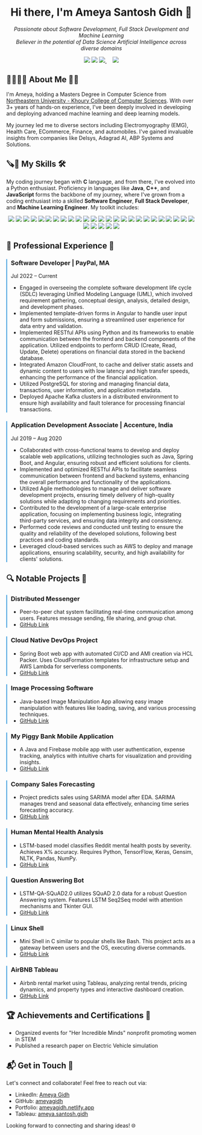 <h1 align="center"> Hi there, I'm Ameya Santosh Gidh 👋 </h1>

<p align="center">
    <em>Passionate about Software Development, Full Stack Development and Machine Learning </em>
    <br>
    <em>Believer in the potential of Data Science Artificial Intelligence across diverse domains</em>
</p>

<p align="center">
    <a href="https://www.linkedin.com/in/ameyasgidh"><img src="https://img.shields.io/badge/LinkedIn-Connect-blue?style=flat&logo=linkedin"></a>
    <a href="https://github.com/ameyagidh"><img src="https://img.shields.io/badge/GitHub-Follow-brightgreen?style=flat&logo=github"></a>
    <a href="https://ameyasgidh.netlify.app">
        <img src="https://img.shields.io/badge/Portfolio-Visit-brightgreen?style=flat&logo=google-chrome&logoColor=white">
    </a>
    &nbsp;&nbsp;&nbsp;
    <a href="mailto:ameyagidh2@gmail.com">
        <img src="https://img.shields.io/badge/Email-Contact-red?style=flat&logo=gmail&logoColor=white">
    </a>
</p>

<h2> 👨‍🎓🙋‍♂️ About Me 💼🎒 </h2>

I'm Ameya, holding a Masters Degree in Computer Science from [Northeastern University - Khoury College of Computer Sciences](https://www.khoury.northeastern.edu/). With over 3+ years of hands-on experience, I've been deeply involved in developing and deploying advanced machine learning and deep learning models.

<!--I'm proud to have completed the Machine Learning Certification from [Stanford University](https://www.stanford.edu/) and the Deep Learning Specialization by [Andrew Ng](https://www.andrewng.org/).-->

My journey led me to diverse sectors including Electromyography (EMG), Health Care, ECommerce, Finance, and automobiles. I've gained invaluable insights from companies like Delsys, Adagrad AI, ABP Systems and Solutions.

<h2>🪚🔧 My Skills 🛠️</h2>

My coding journey began with __C__ language, and from there, I've evolved into a Python enthusiast. Proficiency in languages like __Java__, __C++__, and __JavaScript__ forms the backbone of my journey, where I've grown from a coding enthusiast into a skilled __Software Engineer__, __Full Stack Developer__, and __Machine Learning Engineer__. My toolkit includes:

<p align="center">
    <img src="https://img.shields.io/badge/Python-FFD43B?style=for-the-badge&logo=python&logoColor=darkgreen"> 
    <img src="https://img.shields.io/badge/Java-ED8B00?style=for-the-badge&logo=java&logoColor=white">
    <img src="https://img.shields.io/badge/C++-00599C?style=for-the-badge&logo=c%2B%2B&logoColor=white"> 
    <img src="https://img.shields.io/badge/JavaScript-F7DF1E?style=for-the-badge&logo=javascript&logoColor=black"> 
    <img src="https://img.shields.io/badge/C%23-239120?style=for-the-badge&logo=c-sharp&logoColor=white"> 
    <img src="https://img.shields.io/badge/C-00599C?style=for-the-badge&logo=c&logoColor=white">
    <img src="https://img.shields.io/badge/MATLAB-0076A8?style=for-the-badge&logo=mathworks&logoColor=white"> 
    <img src="https://img.shields.io/badge/TensorFlow-FF6F00?style=for-the-badge&logo=tensorflow&logoColor=white"> 
    <img src="https://img.shields.io/badge/PyTorch-EE4C2C?style=for-the-badge&logo=pytorch&logoColor=white"> 
    <img src="https://img.shields.io/badge/Pandas-2C2D72?style=for-the-badge&logo=pandas&logoColor=white"> 
    <img src="https://img.shields.io/badge/NLTK-41AB5D?style=for-the-badge&logo=nltk&logoColor=white">
    <img src="https://img.shields.io/badge/Amazon%20AWS-232F3E?style=for-the-badge&logo=amazon-aws&logoColor=white"> 
    <img src="https://img.shields.io/badge/Apache%20Kafka-231F20?style=for-the-badge&logo=apache-kafka&logoColor=white"> 
    <img src="https://img.shields.io/badge/Microsoft%20Azure-0089D6?style=for-the-badge&logo=microsoft-azure&logoColor=white"> 
    <img src="https://img.shields.io/badge/Docker-2496ED?style=for-the-badge&logo=docker&logoColor=white"> 
    <img src="https://img.shields.io/badge/Spring%20Boot-6DB33F?style=for-the-badge&logo=spring-boot&logoColor=white">
 <img src="https://img.shields.io/badge/Node.js-339933?style=for-the-badge&logo=node.js&logoColor=white"> 
    <img src="https://img.shields.io/badge/React-61DAFB?style=for-the-badge&logo=react&logoColor=black"> 
    <img src="https://img.shields.io/badge/Angular-DD0031?style=for-the-badge&logo=angular&logoColor=white"> 
    <img src="https://img.shields.io/badge/Express.js-000000?style=for-the-badge&logo=express&logoColor=white"> 
    <img src="https://img.shields.io/badge/jQuery-0769AD?style=for-the-badge&logo=jquery&logoColor=white">
    <img src="https://img.shields.io/badge/Flask-000000?style=for-the-badge&logo=flask&logoColor=white"> 
    <img src="https://img.shields.io/badge/Django-092E20?style=for-the-badge&logo=django&logoColor=white"> 
    <img src="https://img.shields.io/badge/Bootstrap-563D7C?style=for-the-badge&logo=bootstrap&logoColor=white"> 
    <img src="https://img.shields.io/badge/HTML-E34F26?style=for-the-badge&logo=html5&logoColor=white"> 
    <img src="https://img.shields.io/badge/CSS-1572B6?style=for-the-badge&logo=css3&logoColor=white">
    <img src="https://img.shields.io/badge/MongoDB-47A248?style=for-the-badge&logo=mongodb&logoColor=white"> 
    <img src="https://img.shields.io/badge/SQL%20Server-CC2927?style=for-the-badge&logo=microsoft-sql-server&logoColor=white"> 
    <img src="https://img.shields.io/badge/MySQL-4479A1?style=for-the-badge&logo=mysql&logoColor=white"> 
    <img src="https://img.shields.io/badge/Firebase-FFCA28?style=for-the-badge&logo=firebase&logoColor=black"> 
</p>

<h2> 💼 Professional Experience 💼 </h2>

<div style="border-left: 2px solid #3498db; padding-left: 10px; margin-bottom: 20px;">
    <h3>Software Developer | PayPal, MA</h3>
    <p>Jul 2022 – Current</p>
    <ul>
        <li>Engaged in overseeing the complete software development life cycle (SDLC) leveraging Unified Modeling Language (UML), which involved requirement gathering, conceptual design, analysis, detailed design, and development phases.</li>
        <li>Implemented template-driven forms in Angular to handle user input and form submissions, ensuring a streamlined user experience for data entry and validation.</li>
        <li>Implemented RESTful APIs using Python and its frameworks to enable communication between the frontend and backend components of the application. Utilized endpoints to perform CRUD (Create, Read, Update, Delete) operations on financial data stored in the backend database.</li>
        <li>Integrated Amazon CloudFront, to cache and deliver static assets and dynamic content to users with low latency and high transfer speeds, enhancing the performance of the financial application.</li>
        <li>Utilized PostgreSQL for storing and managing financial data, transactions, user information, and application metadata.</li>
        <li>Deployed Apache Kafka clusters in a distributed environment to ensure high availability and fault tolerance for processing financial transactions.</li>
    </ul>
</div>

<div style="border-left: 2px solid #3498db; padding-left: 10px; margin-bottom: 20px;">
    <h3>Application Development Associate | Accenture, India</h3>
    <p>Jul 2019 – Aug 2020</p>
    <ul>
        <li>Collaborated with cross-functional teams to develop and deploy scalable web applications, utilizing technologies such as Java, Spring Boot, and Angular, ensuring robust and efficient solutions for clients.</li>
        <li>Implemented and optimized RESTful APIs to facilitate seamless communication between frontend and backend systems, enhancing the overall performance and functionality of the applications.</li>
        <li>Utilized Agile methodologies to manage and deliver software development projects, ensuring timely delivery of high-quality solutions while adapting to changing requirements and priorities.</li>
        <li>Contributed to the development of a large-scale enterprise application, focusing on implementing business logic, integrating third-party services, and ensuring data integrity and consistency.</li>
        <li>Performed code reviews and conducted unit testing to ensure the quality and reliability of the developed solutions, following best practices and coding standards.</li>
        <li>Leveraged cloud-based services such as AWS to deploy and manage applications, ensuring scalability, security, and high availability for clients' solutions.</li>
    </ul>
</div>

<!-- Add other experiences here -->

<h2>🔍 Notable Projects 🚀</h2>
<div style="border-left: 2px solid #3498db; padding-left: 10px; margin-bottom: 20px;">
    <h3>Distributed Messenger</h3>
    <ul>
        <li>Peer-to-peer chat system facilitating real-time communication among users. Features message sending, file sharing, and group chat.</li>
        <li><a href="https://github.com/ameyagidh/DistributedMessanger">GitHub Link</a></li>
    </ul>
</div>

<div style="border-left: 2px solid #3498db; padding-left: 10px; margin-bottom: 20px;">
    <h3>Cloud Native DevOps Project</h3>
    <ul>
        <li>Spring Boot web app with automated CI/CD and AMI creation via HCL Packer. Uses CloudFormation templates for infrastructure setup and AWS Lambda for serverless components.</li>
        <li><a href="https://github.com/ameyagidh/CloudProject">GitHub Link</a></li>
    </ul>
</div>

<div style="border-left: 2px solid #3498db; padding-left: 10px; margin-bottom: 20px;">
    <h3>Image Processing Software</h3>
    <ul>
        <li>Java-based Image Manipulation App allowing easy image manipulation with features like loading, saving, and various processing techniques.</li>
        <li><a href="https://github.com/ameyagidh/ImageProcessingSoftware">GitHub Link</a></li>
    </ul>
</div>

<div style="border-left: 2px solid #3498db; padding-left: 10px; margin-bottom: 20px;">
    <h3>My Piggy Bank Mobile Application</h3>
    <ul>
        <li>A Java and Firebase mobile app with user authentication, expense tracking, analytics with intuitive charts for visualization and providing insights.</li>
        <li><a href="https://github.com/ameyagidh/MyPiggyBank">GitHub Link</a></li>
    </ul>
</div>

<div style="border-left: 2px solid #3498db; padding-left: 10px; margin-bottom: 20px;">
    <h3>Company Sales Forecasting</h3>
    <ul>
        <li>Project predicts sales using SARIMA model after EDA. SARIMA manages trend and seasonal data effectively, enhancing time series forecasting accuracy.</li>
        <li><a href="https://github.com/ameyagidh/CompanySalesForecasting">GitHub Link</a></li>
    </ul>
</div>

<div style="border-left: 2px solid #3498db; padding-left: 10px; margin-bottom: 20px;">
    <h3>Human Mental Health Analysis</h3>
    <ul>
        <li>LSTM-based model classifies Reddit mental health posts by severity. Achieves X% accuracy. Requires Python, TensorFlow, Keras, Gensim, NLTK, Pandas, NumPy.</li>
        <li><a href="https://github.com/ameyagidh/HumanMentalHealthAnalysis">GitHub Link</a></li>
    </ul>
</div>

<div style="border-left: 2px solid #3498db; padding-left: 10px; margin-bottom: 20px;">
    <h3>Question Answering Bot</h3>
    <ul>
        <li>LSTM-QA-SQuAD2.0 utilizes SQuAD 2.0 data for a robust Question Answering system. Features LSTM Seq2Seq model with attention mechanisms and Tkinter GUI.</li>
        <li><a href="https://github.com/ameyagidh/QuestionAnsweringBot">GitHub Link</a></li>
    </ul>
</div>

<div style="border-left: 2px solid #3498db; padding-left: 10px; margin-bottom: 20px;">
    <h3>Linux Shell</h3>
    <ul>
        <li>Mini Shell in C similar to popular shells like Bash. This project acts as a gateway between users and the OS, executing diverse commands.</li>
        <li><a href="https://github.com/ameyagidh/Linux-Shell">GitHub Link</a></li>
    </ul>
</div>

<div style="border-left: 2px solid #3498db; padding-left: 10px; margin-bottom: 20px;">
    <h3>AirBNB Tableau</h3>
    <ul>
        <li>Airbnb rental market using Tableau, analyzing rental trends, pricing dynamics, and property types and interactive dashboard creation.</li>
        <li><a href="https://github.com/ameyagidh/AirBNBTableauVisualization">GitHub Link</a></li>
    </ul>
</div>

<h2>🏆 Achievements and Certifications 🌟</h2>

- Organized events for "Her Incredible Minds" nonprofit promoting women in STEM
- Published a research paper on Electric Vehicle simulation

<h2>📬 Get in Touch 📧</h2>

Let's connect and collaborate! Feel free to reach out via:

- LinkedIn: [Ameya Gidh](https://www.linkedin.com/in/ameyasgidh)
- GitHub: [ameyagidh](https://github.com/ameyagidh)
- Portfolio: [ameyagidh.netlify.app](https://ameyasgidh.netlify.app/)
- Tableau: [ameya.santosh.gidh](https://public.tableau.com/app/profile/ameya.santosh.gidh)

Looking forward to connecting and sharing ideas! 🌐
